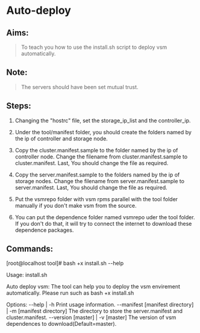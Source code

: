 # Auto-deploy #
> 

## Aims: ##
> To teach you how to use the install.sh script to deploy vsm automatically.

## Note: ##
> The servers should have been set mutual trust.

## Steps: ##
1. Changing the "hostrc" file, set the storage_ip_list and the controller_ip.
   
2. Under the tool/manifest folder, you should create the folders named by the ip of controller
 and storage node.
 
3. Copy the cluster.manifest.sample to the folder named by the ip of controller node. Change
 the filename from cluster.manifest.sample to cluster.manifest. Last, You should change the file as required.

4. Copy the server.manifest.sample to the folders named by the ip of storage nodes. Change the
 filename from server.manifest.sample to server.manifest. Last, You should change the file as required.

5. Put the vsmrepo folder with vsm rpms parallel with the tool folder manually if you don't
 make vsm from the source.

6. You can put the dependence folder named vsmrepo uder the tool folder. If you don't do that,
 it will try to connect the internet to download these dependence packages.

## Commands: ##
[root@localhost tool]# bash +x install.sh --help

Usage: install.sh

Auto deploy vsm:
    The tool can help you to deploy the vsm envirement automatically.
    Please run such as bash +x install.sh

Options:
  --help | -h
    Print usage information.
  --manifest [manifest directory] | -m [manifest directory]
    The directory to store the server.manifest and cluster.manifest.
  --version [master] | -v [master]
    The version of vsm dependences to download(Default=master).



